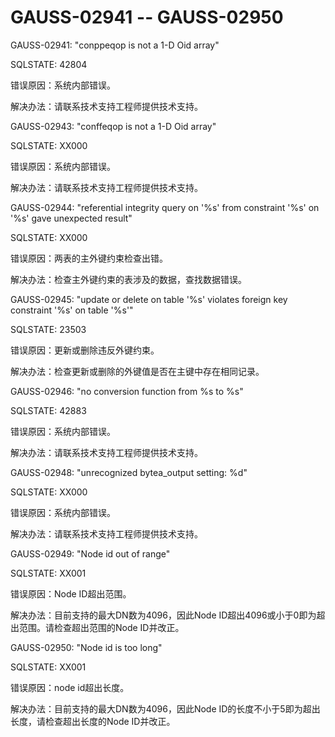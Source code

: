 # GAUSS-02941 -- GAUSS-02950

GAUSS-02941: "conppeqop is not a 1-D Oid array"

SQLSTATE: 42804

错误原因：系统内部错误。

解决办法：请联系技术支持工程师提供技术支持。

GAUSS-02943: "conffeqop is not a 1-D Oid array"

SQLSTATE: XX000

错误原因：系统内部错误。

解决办法：请联系技术支持工程师提供技术支持。

GAUSS-02944: "referential integrity query on '%s' from constraint '%s' on '%s' gave unexpected result"

SQLSTATE: XX000

错误原因：两表的主外键约束检查出错。

解决办法：检查主外键约束的表涉及的数据，查找数据错误。

GAUSS-02945: "update or delete on table '%s' violates foreign key constraint '%s' on table '%s'"

SQLSTATE: 23503

错误原因：更新或删除违反外键约束。

解决办法：检查更新或删除的外键值是否在主键中存在相同记录。

GAUSS-02946: "no conversion function from %s to %s"

SQLSTATE: 42883

错误原因：系统内部错误。

解决办法：请联系技术支持工程师提供技术支持。

GAUSS-02948: "unrecognized bytea\_output setting: %d"

SQLSTATE: XX000

错误原因：系统内部错误。

解决办法：请联系技术支持工程师提供技术支持。

GAUSS-02949: "Node id out of range"

SQLSTATE: XX001

错误原因：Node ID超出范围。

解决办法：目前支持的最大DN数为4096，因此Node ID超出4096或小于0即为超出范围。请检查超出范围的Node ID并改正。

GAUSS-02950: "Node id is too long"

SQLSTATE: XX001

错误原因：node id超出长度。

解决办法：目前支持的最大DN数为4096，因此Node ID的长度不小于5即为超出长度，请检查超出长度的Node ID并改正。


